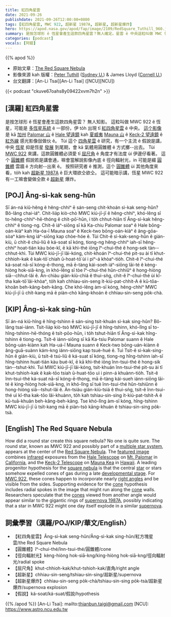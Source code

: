 ```yaml
---
title: 紅四角星雲
date: 2021-09-26
publishdate: 2021-09-26T12:00:00+0800
tags: [紅四角星雲, MWC 922, 超新星 1987A, 超新星, 超新星爆炸]
hero: https://apod.nasa.gov/apod/fap/image/2109/RedSquare_Tuthill_960.jpg
summary: 是按怎球形 ê 恆星會產生這款四角星雲？無人確定。星雲 ê 中央這粒叫做 MWC 922 ê 恆星，可能是多恆星系統 ê 一部份。
categories: [podcast]
vocals: [阿錕]
---
```


{{% apod %}}

- 原始文章：[The Red Square Nebula](https://apod.nasa.gov/apod/ap210926.html)
- 影像來源 kah 版權：[Peter Tuthill](http://www.physics.usyd.edu.au/~gekko/) ([Sydney U.](https://www.sydney.edu.au/science/schools/school-of-physics.html)) & James Lloyd ([Cornell U.](https://astro.cornell.edu/))
- 台文翻譯：[An-Li Tsai][An-Li Tsai] ([NCU][NCU])

{{< podcast "ckuve67oahs8y09422xvm7h2n" >}}

## [漢羅] 紅四角星雲
是按怎球形 ê 恆星會產生這款四角星雲？
無人知影。
這粒叫做 MWC 922 ê 恆星，可能是 [多恆星系統][multiple star system] ê 一部份，伊 to̍h 出現 tī [紅四角星雲][Red Square Nebula] ê 中央。
[這个影像][featured image] 是 kā [加州][California] [Palomar 山][Mt. Palomar] ê [Hale 望遠鏡][Hale Telescope] kah [夏威夷][Hawaii] [Mauna 山][Mauna Kea] ê [Keck-2 望遠鏡][Keck-2 Telescope] ê [紅外線][infrared] 感光影像敆做伙 ê。
Tùi 這个 [四角星雲][square nebula] ê 研究，有一个主流 ê 假說是講，
中央 [恆星][star] 抑是恆星 [發展][developmental stage] 到尾期，會 kā 氣體用圓錐體 ê 方式擲--出去。
Tùi [MWC 922][MWC 922] 來講，這款圓錐體必須愛 tī [屈尺角][right angles] ê 角度才有法度 ùi 伊邊仔看著。
這个 [圓錐體][cone 1] 假說若是講會通，嘛會當解說影像內底 ê 徑向輻射光，in 可能是綴 [圓錐體][cone 2] 雲牆 ê 方向射--出來 ê。
按照研究者 ê 推測，這个 [圓錐體][cones] ùi 其他角度來看，to̍h kah [超新星 1987A][supernova 1987A] ê 巨大環欲仝欲仝。
這可能暗示講，恆星 MWC 922 有一工嘛會變做仝款 ê [超新星][supernova] 爆炸。

## [POJ] Âng-sì-kak seng-hûn
Sī án-ná kiû-hêng ê hêng-chhiⁿ ē sán-seng chit-khoán sì-kak seng-hûn?
Bô-lâng chai-iáⁿ.
Chit-lia̍p kiò-chò MWC kiú-jī-jī ê hêng-chhiⁿ, khó-lêng sī to-hêng-chhiⁿ-hē-thóng ê chi̍t-pō͘-hūn, i to̍h chhut-hiān tī Âng-sì-kak hêng-chhiⁿ ê tiong-ng.
Chi̍t-ê iáⁿ-siōng sī kā Ka-chiu Palomar soaⁿ ê Hale bōng-oán-kiàⁿ kah Ha-óa-ī Mauna soaⁿ ê Keck-two bōng-oán-kiàⁿ ê âng-gōa-sòaⁿ kám-kng iáⁿ-siōng kap chòe-hóe ê.
Tùi Chit-ê sì-kak-seng-hûn ê gián-kiù, ū chi̍t-ê chú-liû ê ká-soat sī kóng, tiong-ng hêng-chhiⁿ iah-sī hêng-chhiⁿ hoat-tián kàu bóe-kî, ē kā khì-thé iōng îⁿ-chui-thé ê hong-sek tàn--chhut-khì.
Tùi MWC kiú-jī-jī lâi-kóng, chit-khoán îⁿ-chui-thé pit-su ài tī khut-chhioh-kak ê kak-tō͘ chiah ū-hoat-tō͘ ùi i piⁿ-á khòaⁿ-tio̍h.
Chit-ê îⁿ-chui-thé ká-soat nā-sī kóng-ē-thong, mā ē-tàng kái-soeh iáⁿ-siōng lāi-té ê kèng-hiòng hok-siā-kng, in khó-lêng sī tòe îⁿ-chui-thé hûn-chhiûⁿ ê hong-hiòng siā--chhut-lâi ê.
Àn-chiàu gián-kiù-chiá ê thui-sǹg, chit-ê îⁿ-chui-thé  ùi kî-tha kak-tō͘ lâi-khòaⁿ, to̍h kah chhiau-sin-seng i̍t-kiú-pat-chhit-A ê kū-tōa-khoân beh-kâng-beh-kâng.
Che khó-lêng àm-sī kóng, hêng-chhiⁿ MWC kiú-jī-jī ū chi̍t-kang mā ē piàn-chò kāng-khoán ê chhiau-sin-seng po̍k-chà.

## [KIP] Âng-sì-kak sing-hûn
Sī án-ná kiû-hîng ê hîng-tshinn ē sán-sing tsit-khuán sì-kak sing-hûn?
Bô-lâng tsai-iánn.
Tsit-lia̍p kiò-tsò MWC kiú-jī-jī ê hîng-tshinn, khó-lîng sī to-hîng-tshinn-hē-thóng ê tsi̍t-pōo-hūn, i to̍h tshut-hiān tī Âng-sì-kak hîng-tshinn ê tiong-ng.
Tsi̍t-ê iánn-siōng sī kā Ka-tsiu Palomar suann ê Hale bōng-uán-kiànn kah Ha-uá-ī Mauna suann ê Keck-two bōng-uán-kiànn ê âng-guā-suànn kám-kng iánn-siōng kap tsuè-hué ê.
Tuì Tsit-ê sì-kak-sing-hûn ê gián-kiù, ū tsi̍t-ê tsú-liû ê ká-suat sī kóng, tiong-ng hîng-tshinn iah-sī hîng-tshinn huat-tián kàu bué-kî, ē kā khì-thé iōng înn-tsui-thé ê hong-sik tàn--tshut-khì.
Tuì MWC kiú-jī-jī lâi-kóng, tsit-khuán înn-tsui-thé pit-su ài tī khut-tshioh-kak ê kak-tōo tsiah ū-huat-tōo uì i pinn-á khuànn-tio̍h.
Tsit-ê înn-tsui-thé ká-suat nā-sī kóng-ē-thong, mā ē-tàng kái-sueh iánn-siōng lāi-té ê kìng-hiòng hok-siā-kng, in khó-lîng sī tuè înn-tsui-thé hûn-tshiûnn ê hong-hiòng siā--tshut-lâi ê.
Àn-tsiàu gián-kiù-tsiá ê thui-sǹg, tsit-ê înn-tsui-thé  uì kî-tha kak-tōo lâi-khuànn, to̍h kah tshiau-sin-sing i̍t-kiú-pat-tshit-A ê kū-tuā-khuân beh-kâng-beh-kâng.
Tse khó-lîng àm-sī kóng, hîng-tshinn MWC kiú-jī-jī ū tsi̍t-kang mā ē piàn-tsò kāng-khuán ê tshiau-sin-sing po̍k-tsà.


## [English] The Red Square Nebula
How did a round star create this square nebula?
No one is quite sure.
The round star, known as MWC 922 and possibly part of a [multiple star system][multiple star system], appears at the center of the [Red Square Nebula][Red Square Nebula].
The [featured image][featured image] combines [infrared][infrared] exposures from the [Hale Telescope][Hale Telescope] on [Mt. Palomar][Mt. Palomar] in [California][California], and the [Keck-2 Telescope][Keck-2 Telescope] on [Mauna Kea][Mauna Kea] in [Hawaii][Hawaii].
A leading progenitor hypothesis for the [square nebula][square nebula] is that the central [star][star] or stars somehow expelled cones of gas during a late [developmental stage][developmental stage].
For [MWC 922][MWC 922], these cones happen to incorporate nearly [right angles][right angles] and be visible from the sides.
Supporting evidence for the [cone][cone 1] hypothesis includes radial spokes in the image that might run along the [cone][cone 2] walls.
Researchers speculate that the [cones][cones] viewed from another angle would appear similar to the gigantic rings of [supernova 1987A][supernova 1987A], possibly indicating that a star in MWC 922 might one day itself explode in a similar [supernova][supernova].

## 詞彙學習（漢羅/POJ/KIP/華文/English）
- 【紅四角星雲】Âng-sì-kak seng-hûn/Âng-sì-kak sing-hûn/紅方塊星雲/the Red Square Nebula
- 【圓錐體】îⁿ-chui-thé/înn-tsui-thé/圓錐體/cone
- 【徑向輻射光】kèng-hiòng hok-siā-kng/kìng-hiòng hok-siā-kng/徑向輻射光/radial spoke
- 【屈尺角】khut-chhioh-kak/khut-tshioh-kak/直角/right angle
- 【超新星】chhiau-sin-seng/tshiau-sin-sing/超新星/supernova
- 【超新星爆炸】chhiau-sin-seng po̍k-chà/tshiau-sin-sing po̍k-tsà/超新星爆炸/supernova explosion
- 【假說】ká-soat/ká-suat/假說/hypothesis


{{% /apod %}}
[An-Li Tsai]: mailto:thianbun.taigi@gmail.com
[NCU]: https://www.astro.ncu.edu.tw

[copyright]: https://apod.nasa.gov/apod/fap/lib/about_apod.html#srapply

[multiple star system]:https://imagine.gsfc.nasa.gov/ask_astro/binary.html
[Red Square Nebula]:http://en.wikipedia.org/wiki/Red_Square_Nebula
[featured image]:http://www.physics.usyd.edu.au/~gekko/redsquare.html
[infrared]:https://science.nasa.gov/ems/07_infraredwaves
[Hale Telescope]:https://sites.astro.caltech.edu/palomar/about/telescopes/hale.html
[Mt. Palomar]:https://sites.astro.caltech.edu/palomar/homepage.html
[California]:https://en.wikipedia.org/wiki/California
[Keck-2 Telescope]:https://apod.nasa.gov/apod/ap971227.html
[Mauna Kea]:https://apod.nasa.gov/apod/ap050704.html
[Hawaii]:https://en.wikipedia.org/wiki/Hawaii
[square nebula]:https://apod.nasa.gov/apod/ap170108.html
[star]:https://science.nasa.gov/astrophysics/focus-areas/how-do-stars-form-and-evolve/
[developmental stage]:http://www.youtube.com/watch?v=W13ZYepDBvo
[MWC 922]:https://ui.adsabs.harvard.edu/abs/2019A%26A...629A.136S/abstract
[right angles]:https://en.wikipedia.org/wiki/Right_angle
[cone 1]:https://mathworld.wolfram.com/Cone.html
[cone 2]:https://www.boredpanda.com/blog/wp-content/uploads/2020/06/5ed9ec69e62b1_9wun41kj45n01-png__700.jpg
[cones]:https://apod.nasa.gov/apod/ap130521.html
[supernova 1987A]:https://apod.nasa.gov/apod/ap070107.html
[supernova]:http://heasarc.gsfc.nasa.gov/docs/snr.html
